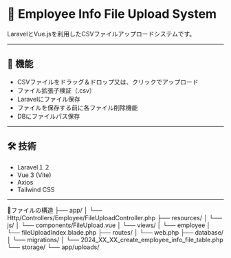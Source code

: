 # 📂 Employee Info File Upload System

LaravelとVue.jsを利用したCSVファイルアップロードシステムです。

---

## 📑 機能

- CSVファイルをドラッグ＆ドロップ又は、クリックでアップロード
- ファイル拡張子検証（.csv）
- Laravelにファイル保存
- ファイルを保存する前に各ファイル削除機能
- DBにファイルパス保存

---

## 🛠️ 技術

- Laravel１２
- Vue 3 (Vite)
- Axios
- Tailwind CSS

---

📂ファイルの構造
├── app/
│   └── Http/Controllers/Employee/FileUploadController.php
├── resources/
│   └── js/
│       └── components/FileUpload.vue
│   └── views/
│       └── employee
│           └── fileUploadIndex.blade.php
├── routes/
│   └── web.php
├── database/
│   └── migrations/
│       └── 2024_XX_XX_create_employee_info_file_table.php
└── storage/
    └── app/uploads/

